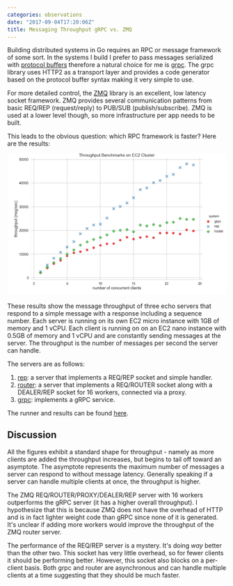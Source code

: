 ```yaml
---
categories: observations
date: "2017-09-04T17:20:06Z"
title: Messaging Throughput gRPC vs. ZMQ
---
```


Building distributed systems in Go requires an RPC or message framework of some sort. In the systems I build I prefer to pass messages serialized with [protocol buffers](https://developers.google.com/protocol-buffers/) therefore a natural choice for me is [grpc](https://grpc.io/). The grpc library uses HTTP2 as a transport layer and provides a code generator based on the protocol buffer syntax making it very simple to use.

For more detailed control, the [ZMQ](http://zeromq.org/) library is an excellent, low latency socket framework. ZMQ provides several communication patterns from basic REQ/REP (request/reply) to PUB/SUB (publish/subscribe). ZMQ is used at a lower level though, so more infrastructure per app needs to be built.

This leads to the obvious question: which RPC framework is faster? Here are the results:

![Echo Server Throughput](/images/2017-09-08-echo-throughput.png)

These results show the message throughput of three echo servers that respond to a simple message with a response including a sequence number. Each server is running on its own EC2 micro instance with 1GB of memory and 1 vCPU. Each client is running on on an EC2 nano instance with 0.5GB of memory and 1 vCPU and are constantly sending messages at the server. The throughput is the number of messages per second the server can handle.

The servers are as follows:

1. [rep](https://github.com/bbengfort/rtreq/blob/master/server_sync.go): a server that implements a REQ/REP socket and simple handler.
2. [router](https://github.com/bbengfort/rtreq/blob/master/server_async.go): a server that implements a REQ/ROUTER socket along with a DEALER/REP socket for 16 workers, connected via a proxy.
3. [grpc](https://github.com/bbengfort/echo/blob/master/server.go): implements a gRPC service.

The runner and results can be found [here](https://github.com/bbengfort/go-rpc-throughput).

## Discussion

All the figures exhibit a standard shape for throughput - namely as more clients are added the throughput increases, but begins to tail off toward an asymptote. The asymptote represents the maximum number of messages a server can respond to without message latency. Generally speaking if a server can handle multiple clients at once, the throughput is higher.

The ZMQ REQ/ROUTER/PROXY/DEALER/REP server with 16 workers outperforms the gRPC server (it has a higher overall throughput). I hypothesize that this is because ZMQ does not have the overhead of HTTP and is in fact lighter weight code than gRPC since none of it is generated. It's unclear if adding more workers would improve the throughput of the ZMQ router server.

The performance of the REQ/REP server is a mystery. It's doing _way_ better than the other two. This socket has very little overhead, so for fewer clients it should be performing better. However, this socket also blocks on a per-client basis. Both grpc and router are asynchronous and can handle multiple clients at a time suggesting that they should be much faster.
